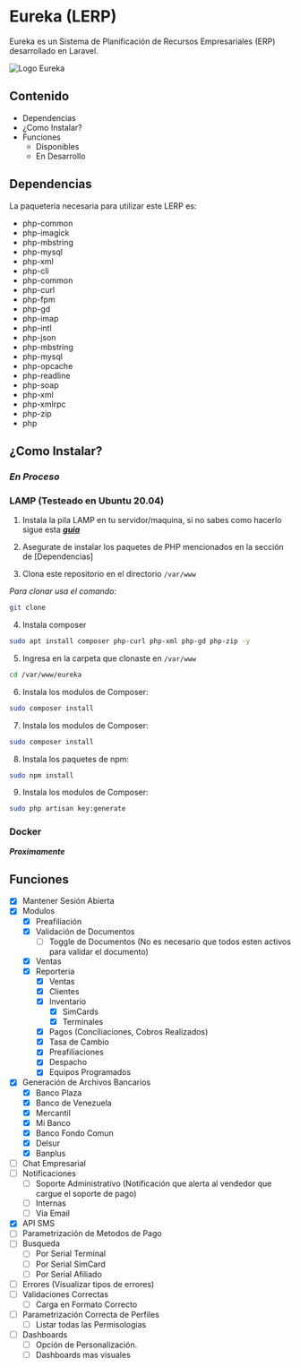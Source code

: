# **Eureka (LERP)**

Eureka es un Sistema de Planificación de Recursos Empresariales (ERP) desarrollado en Laravel.

![Logo Eureka](http://eureka.vepagos.com/assets/images/logo-eureka.png)

## **Contenido**

-   Dependencias
-   ¿Como Instalar?
-   Funciones
    -   Disponibles
    -   En Desarrollo

## **Dependencias**

La paqueteria necesaria para utilizar este LERP es:

-   php-common
-   php-imagick
-   php-mbstring
-   php-mysql
-   php-xml
-   php-cli
-   php-common
-   php-curl
-   php-fpm
-   php-gd
-   php-imap
-   php-intl
-   php-json
-   php-mbstring
-   php-mysql
-   php-opcache
-   php-readline
-   php-soap
-   php-xml
-   php-xmlrpc
-   php-zip
-   php

## **¿Como Instalar?**

### _**En Proceso**_

### LAMP (Testeado en Ubuntu 20.04)

1. Instala la pila LAMP en tu servidor/maquina, si no sabes como hacerlo sigue esta [_**guia**_](https://www.digitalocean.com/community/tutorials/how-to-install-linux-apache-mysql-php-lamp-stack-on-ubuntu-20-04-es)

2. Asegurate de instalar los paquetes de PHP mencionados en la sección de [Dependencias]

3. Clona este repositorio en el directorio `/var/www`<br>

_Para clonar usa el comando:_

```bash
git clone
```

4. Instala composer <br>

```bash
sudo apt install composer php-curl php-xml php-gd php-zip -y
```

5. Ingresa en la carpeta que clonaste en `/var/www`

```bash
cd /var/www/eureka
```

6. Instala los modulos de Composer:

```bash
sudo composer install
```

7. Instala los modulos de Composer:

```bash
sudo composer install
```

8. Instala los paquetes de npm:

```bash
sudo npm install
```

9. Instala los modulos de Composer:

```bash
sudo php artisan key:generate
```

### Docker

_**Proximamente**_

## **Funciones**

-   [x] Mantener Sesión Abierta
-   [x] Modulos
    -   [x] Preafiliación
    -   [x] Validación de Documentos
        -   [ ] Toggle de Documentos (No es necesario que todos esten activos para validar el documento)
    -   [x] Ventas
    -   [x] Reporteria
        -   [x] Ventas
        -   [x] Clientes
        -   [x] Inventario
            -   [x] SimCards
            -   [x] Terminales
        -   [x] Pagos (Conciliaciones, Cobros Realizados)
        -   [x] Tasa de Cambio
        -   [x] Preafiliaciones
        -   [x] Despacho
        -   [x] Equipos Programados
-   [x] Generación de Archivos Bancarios
    -   [x] Banco Plaza
    -   [x] Banco de Venezuela
    -   [x] Mercantil
    -   [x] Mi Banco
    -   [x] Banco Fondo Comun
    -   [x] Delsur
    -   [x] Banplus
-   [ ] Chat Empresarial
-   [ ] Notificaciones
    -   [ ] Soporte Administrativo (Notificación que alerta al vendedor que cargue el soporte de pago)
    -   [ ] Internas
    -   [ ] Via Email
-   [x] API SMS
-   [ ] Parametrización de Metodos de Pago
-   [ ] Busqueda
    -   [ ] Por Serial Terminal
    -   [ ] Por Serial SimCard
    -   [ ] Por Serial Afiliado
-   [ ] Errores (Visualizar tipos de errores)
-   [ ] Validaciones Correctas
    -   [ ] Carga en Formato Correcto
-   [ ] Parametrización Correcta de Perfiles
    -   [ ] Listar todas las Permisologias
-   [ ] Dashboards
    -   [ ] Opción de Personalización.
    -   [ ] Dashboards mas visuales
